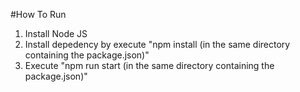 #How To Run
1. Install Node JS
2. Install depedency by execute "npm install (in the same directory containing the package.json)"
3. Execute "npm run start (in the same directory containing the package.json)"
